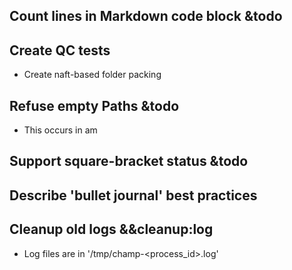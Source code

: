 ## Count lines in Markdown code block &todo

## Create QC tests
- Create naft-based folder packing

## Refuse empty Paths &todo
- This occurs in am

## Support square-bracket status &todo

## Describe 'bullet journal' best practices

## Cleanup old logs &&cleanup:log
- Log files are in '/tmp/champ-<process_id>.log'
